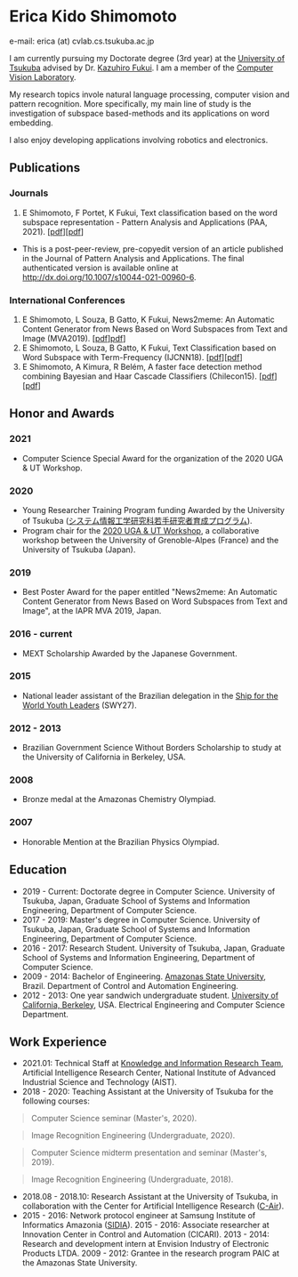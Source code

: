 # Erica Kido Shimomoto

e-mail: erica (at) cvlab.cs.tsukuba.ac.jp

I am currently pursuing my Doctorate degree (3rd year) at the [University of Tsukuba](https://www.tsukuba.ac.jp/en/) advised by Dr. [Kazuhiro Fukui](http://www.cvlab.cs.tsukuba.ac.jp/~kfukui/english/indexE.html). I am a member of the [Computer Vision Laboratory](https://home.cvlab.cs.tsukuba.ac.jp). 

My research topics invole natural language processing, computer vision and pattern recognition. More specifically, my main line of study is the investigation of subspace based-methods and its applications on word embedding.

I also enjoy developing applications involving robotics and electronics.

## Publications

### Journals
1. E Shimomoto, F Portet, K Fukui, Text classification based on the word subspace representation - Pattern Analysis and Applications (PAA, 2021). [[pdf](https://www.researchgate.net/publication/350020381_Text_classification_based_on_the_word_subspace_representation)][[pdf](https://drive.google.com/file/d/1oB5qLfs1TbhQrNRM7q-KdEmtPvXVdgrZ/view)]
* This is a post-peer-review, pre-copyedit version of an article published in the Journal of Pattern Analysis and Applications. The final authenticated version is available online at http://dx.doi.org/10.1007/s10044-021-00960-6.

### International Conferences
1. E Shimomoto, L Souza, B Gatto, K Fukui, News2meme: An Automatic Content Generator from News Based on Word Subspaces from Text and Image (MVA2019). [[pdf](https://www.researchgate.net/publication/333105226_News2meme_An_Automatic_Content_Generator_from_News_Based_on_Word_Subspaces_from_Text_and_Image)][pdf](http://www.mva-org.jp/Proceedings/2019/papers/05-14.pdf)]
2. E Shimomoto, L Souza, B Gatto, K Fukui, Text Classification based on Word Subspace with Term-Frequency (IJCNN18). [[pdf](https://arxiv.org/abs/1806.03125)][[pdf](https://ieeexplore.ieee.org/abstract/document/8489458)]
3. E Shimomoto, A Kimura, R Belém, A faster face detection method combining Bayesian and Haar Cascade Classifiers (Chilecon15). [[pdf](https://ieeexplore.ieee.org/document/7400344)][[pdf](https://www.researchgate.net/publication/304408380_A_faster_face_detection_method_combining_Bayesian_and_Haar_Cascade_Classifiers)]

## Honor and Awards
### 2021
- Computer Science Special Award for the organization of the 2020 UGA & UT Workshop.

### 2020
- Young Researcher Training Program funding Awarded by the University of Tsukuba ([システム情報工学研究科若手研究者育成プログラム](https://www.sie.tsukuba.ac.jp/edu/re_program/)).
- Program chair for the [2020 UGA & UT Workshop](https://uga-ut-ws.github.io/index.html), a collaborative workshop between the University of Grenoble-Alpes (France) and the University of Tsukuba (Japan).

### 2019
- Best Poster Award for the paper entitled "News2meme: An Automatic Content Generator from News Based on Word Subspaces from Text and Image", at the IAPR MVA 2019, Japan.

### 2016 - current
- MEXT Scholarship Awarded by the Japanese Government. 
 
### 2015
- National leader assistant of the Brazilian delegation in the [Ship for the World Youth Leaders](http://www.swyaabrasil.org) (SWY27).

### 2012 - 2013
- Brazilian Government Science Without Borders Scholarship to study at the University of California in Berkeley, USA. 

### 2008
- Bronze medal at the Amazonas Chemistry Olympiad.

### 2007
- Honorable Mention at the Brazilian Physics Olympiad.

## Education
- 2019 - Current: Doctorate degree in Computer Science. University of Tsukuba, Japan, Graduate School of Systems and Information Engineering, Department of Computer Science. 
- 2017 - 2019: Master's degree in Computer Science. University of Tsukuba, Japan, Graduate School of Systems and Information Engineering, Department of Computer Science. 
- 2016 - 2017: Research Student. University of Tsukuba, Japan, Graduate School of Systems and Information Engineering, Department of Computer Science. 
- 2009 - 2014:  Bachelor of Engineering. [Amazonas State University](http://www1.uea.edu.br), Brazil. Department of Control and Automation Engineering.
- 2012 - 2013: One year sandwich undergraduate student. [University of California, Berkeley](https://www.berkeley.edu), USA. Electrical Engineering and Computer Science Department.

## Work Experience
- 2021.01: Technical Staff at [Knowledge and Information Research Team](https://www.airc.aist.go.jp/en/kirt/), Artificial Intelligence Research Center, National Institute of Advanced Industrial Science and Technology (AIST).
- 2018 - 2020: Teaching Assistant at the University of Tsukuba for the following courses:
> Computer Science seminar (Master's, 2020).

> Image Recognition Engineering (Undergraduate, 2020).

> Computer Science midterm presentation and seminar (Master's, 2019).
 
> Image Recognition Engineering (Undergraduate, 2018).

- 2018.08 - 2018.10:  Research Assistant at the University of Tsukuba, in collaboration with the Center for Artificial Intelligence Research ([C-Air](https://air.tsukuba.ac.jp/en/)).
- 2015 - 2016: Network protocol engineer at Samsung Institute of Informatics Amazonia ([SIDIA](https://www.sidia.com)).
2015 - 2016: Associate researcher at Innovation Center in Control and Automation (CICARI).
2013 - 2014: Research and development intern at Envision Industry of Electronic Products LTDA.
2009 - 2012:  Grantee in the research program PAIC at the Amazonas State University.
